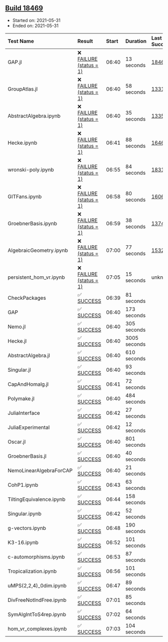 ## [Build 18469](https://oscarci.mathematik.uni-kl.de/job/oscar/18469/)

* Started on: 2021-05-31
* Ended on: 2021-05-31

| Test Name    | Result | Start | Duration | Last Success | First Failure |
|:-------------|:-------|:------|:---------|:-------------|:--------------|
| GAP.jl | ❌ [FAILURE (status = 1)](https://oscarci.mathematik.uni-kl.de/job/oscar/18469/artifact/logs/build-18469/GAP.jl.log) | 06:40 | 13 seconds | [18468](https://oscarci.mathematik.uni-kl.de/job/oscar/18468/) | [18469](https://oscarci.mathematik.uni-kl.de/job/oscar/18469/) |
| GroupAtlas.jl | ❌ [FAILURE (status = 1)](https://oscarci.mathematik.uni-kl.de/job/oscar/18469/artifact/logs/build-18469/GroupAtlas.jl.log) | 06:40 | 58 seconds | [13311](https://oscarci.mathematik.uni-kl.de/job/oscar/13311/) | [13312](https://oscarci.mathematik.uni-kl.de/job/oscar/13312/) |
| AbstractAlgebra.ipynb | ❌ [FAILURE (status = 1)](https://oscarci.mathematik.uni-kl.de/job/oscar/18469/artifact/logs/build-18469/AbstractAlgebra.ipynb.log) | 06:40 | 35 seconds | [13355](https://oscarci.mathematik.uni-kl.de/job/oscar/13355/) | [13356](https://oscarci.mathematik.uni-kl.de/job/oscar/13356/) |
| Hecke.ipynb | ❌ [FAILURE (status = 1)](https://oscarci.mathematik.uni-kl.de/job/oscar/18469/artifact/logs/build-18469/Hecke.ipynb.log) | 06:41 | 88 seconds | [16463](https://oscarci.mathematik.uni-kl.de/job/oscar/16463/) | [16464](https://oscarci.mathematik.uni-kl.de/job/oscar/16464/) |
| wronski-poly.ipynb | ❌ [FAILURE (status = 1)](https://oscarci.mathematik.uni-kl.de/job/oscar/18469/artifact/logs/build-18469/wronski-poly.ipynb.log) | 06:55 | 84 seconds | [18314](https://oscarci.mathematik.uni-kl.de/job/oscar/18314/) | [18315](https://oscarci.mathematik.uni-kl.de/job/oscar/18315/) |
| GITFans.ipynb | ❌ [FAILURE (status = 1)](https://oscarci.mathematik.uni-kl.de/job/oscar/18469/artifact/logs/build-18469/GITFans.ipynb.log) | 06:58 | 80 seconds | [16068](https://oscarci.mathematik.uni-kl.de/job/oscar/16068/) | [16069](https://oscarci.mathematik.uni-kl.de/job/oscar/16069/) |
| GroebnerBasis.ipynb | ❌ [FAILURE (status = 1)](https://oscarci.mathematik.uni-kl.de/job/oscar/18469/artifact/logs/build-18469/GroebnerBasis.ipynb.log) | 06:59 | 38 seconds | [13748](https://oscarci.mathematik.uni-kl.de/job/oscar/13748/) | [13749](https://oscarci.mathematik.uni-kl.de/job/oscar/13749/) |
| AlgebraicGeometry.ipynb | ❌ [FAILURE (status = 1)](https://oscarci.mathematik.uni-kl.de/job/oscar/18469/artifact/logs/build-18469/AlgebraicGeometry.ipynb.log) | 07:00 | 77 seconds | [15322](https://oscarci.mathematik.uni-kl.de/job/oscar/15322/) | [15323](https://oscarci.mathematik.uni-kl.de/job/oscar/15323/) |
| persistent_hom_vr.ipynb | ❌ [FAILURE (status = 1)](https://oscarci.mathematik.uni-kl.de/job/oscar/18469/artifact/logs/build-18469/persistent_hom_vr.ipynb.log) | 07:05 | 15 seconds | unknown | unknown |
| CheckPackages | ✅ [SUCCESS](https://oscarci.mathematik.uni-kl.de/job/oscar/18469/artifact/logs/build-18469/CheckPackages.log) | 06:39 | 81 seconds |  |  |
| GAP | ✅ [SUCCESS](https://oscarci.mathematik.uni-kl.de/job/oscar/18469/artifact/logs/build-18469/GAP.log) | 06:40 | 173 seconds |  |  |
| Nemo.jl | ✅ [SUCCESS](https://oscarci.mathematik.uni-kl.de/job/oscar/18469/artifact/logs/build-18469/Nemo.jl.log) | 06:40 | 305 seconds |  |  |
| Hecke.jl | ✅ [SUCCESS](https://oscarci.mathematik.uni-kl.de/job/oscar/18469/artifact/logs/build-18469/Hecke.jl.log) | 06:40 | 3005 seconds |  |  |
| AbstractAlgebra.jl | ✅ [SUCCESS](https://oscarci.mathematik.uni-kl.de/job/oscar/18469/artifact/logs/build-18469/AbstractAlgebra.jl.log) | 06:40 | 610 seconds |  |  |
| Singular.jl | ✅ [SUCCESS](https://oscarci.mathematik.uni-kl.de/job/oscar/18469/artifact/logs/build-18469/Singular.jl.log) | 06:40 | 93 seconds |  |  |
| CapAndHomalg.jl | ✅ [SUCCESS](https://oscarci.mathematik.uni-kl.de/job/oscar/18469/artifact/logs/build-18469/CapAndHomalg.jl.log) | 06:41 | 72 seconds |  |  |
| Polymake.jl | ✅ [SUCCESS](https://oscarci.mathematik.uni-kl.de/job/oscar/18469/artifact/logs/build-18469/Polymake.jl.log) | 06:40 | 484 seconds |  |  |
| JuliaInterface | ✅ [SUCCESS](https://oscarci.mathematik.uni-kl.de/job/oscar/18469/artifact/logs/build-18469/JuliaInterface.log) | 06:42 | 27 seconds |  |  |
| JuliaExperimental | ✅ [SUCCESS](https://oscarci.mathematik.uni-kl.de/job/oscar/18469/artifact/logs/build-18469/JuliaExperimental.log) | 06:42 | 12 seconds |  |  |
| Oscar.jl | ✅ [SUCCESS](https://oscarci.mathematik.uni-kl.de/job/oscar/18469/artifact/logs/build-18469/Oscar.jl.log) | 06:40 | 801 seconds |  |  |
| GroebnerBasis.jl | ✅ [SUCCESS](https://oscarci.mathematik.uni-kl.de/job/oscar/18469/artifact/logs/build-18469/GroebnerBasis.jl.log) | 06:40 | 40 seconds |  |  |
| NemoLinearAlgebraForCAP | ✅ [SUCCESS](https://oscarci.mathematik.uni-kl.de/job/oscar/18469/artifact/logs/build-18469/NemoLinearAlgebraForCAP.log) | 06:40 | 21 seconds |  |  |
| CohP1.ipynb | ✅ [SUCCESS](https://oscarci.mathematik.uni-kl.de/job/oscar/18469/artifact/logs/build-18469/CohP1.ipynb.log) | 06:43 | 63 seconds |  |  |
| TiltingEquivalence.ipynb | ✅ [SUCCESS](https://oscarci.mathematik.uni-kl.de/job/oscar/18469/artifact/logs/build-18469/TiltingEquivalence.ipynb.log) | 06:44 | 158 seconds |  |  |
| Singular.ipynb | ✅ [SUCCESS](https://oscarci.mathematik.uni-kl.de/job/oscar/18469/artifact/logs/build-18469/Singular.ipynb.log) | 06:42 | 52 seconds |  |  |
| g-vectors.ipynb | ✅ [SUCCESS](https://oscarci.mathematik.uni-kl.de/job/oscar/18469/artifact/logs/build-18469/g-vectors.ipynb.log) | 06:48 | 190 seconds |  |  |
| K3-16.ipynb | ✅ [SUCCESS](https://oscarci.mathematik.uni-kl.de/job/oscar/18469/artifact/logs/build-18469/K3-16.ipynb.log) | 06:52 | 101 seconds |  |  |
| c-automorphisms.ipynb | ✅ [SUCCESS](https://oscarci.mathematik.uni-kl.de/job/oscar/18469/artifact/logs/build-18469/c-automorphisms.ipynb.log) | 06:53 | 87 seconds |  |  |
| Tropicalization.ipynb | ✅ [SUCCESS](https://oscarci.mathematik.uni-kl.de/job/oscar/18469/artifact/logs/build-18469/Tropicalization.ipynb.log) | 06:56 | 101 seconds |  |  |
| uMPS(2,2,4)_0dim.ipynb | ✅ [SUCCESS](https://oscarci.mathematik.uni-kl.de/job/oscar/18469/artifact/logs/build-18469/uMPS-2-2-4-_0dim.ipynb.log) | 06:47 | 89 seconds |  |  |
| DivFreeNotIndFree.ipynb | ✅ [SUCCESS](https://oscarci.mathematik.uni-kl.de/job/oscar/18469/artifact/logs/build-18469/DivFreeNotIndFree.ipynb.log) | 07:01 | 85 seconds |  |  |
| SymAlgIntToS4rep.ipynb | ✅ [SUCCESS](https://oscarci.mathematik.uni-kl.de/job/oscar/18469/artifact/logs/build-18469/SymAlgIntToS4rep.ipynb.log) | 07:02 | 64 seconds |  |  |
| hom_vr_complexes.ipynb | ✅ [SUCCESS](https://oscarci.mathematik.uni-kl.de/job/oscar/18469/artifact/logs/build-18469/hom_vr_complexes.ipynb.log) | 07:03 | 104 seconds |  |  |
